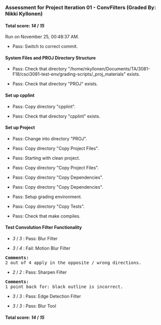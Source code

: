 ### Assessment for Project Iteration 01 - ConvFilters (Graded By: Nikki Kyllonen)

#### Total score: _14_ / _15_

Run on November 25, 00:48:37 AM.

+ Pass: Switch to correct commit.




#### System Files and PROJ Directory Structure

+ Pass: Check that directory "/home/nkyllonen/Documents/TA/3081-F18/csci3081-test-env/grading-scripts/_proj_materials" exists.

+ Pass: Check that directory "PROJ" exists.


#### Set up cpplint

+ Pass: Copy directory "cpplint".



+ Pass: Check that directory "cpplint" exists.


#### Set up Project

+ Pass: Change into directory "PROJ".

+ Pass: Copy directory "Copy Project Files".



+ Pass: Starting with clean project.



+ Pass: Copy directory "Copy Project Files".



+ Pass: Copy directory "Copy Dependencies".



+ Pass: Copy directory "Copy Dependencies".



+ Pass: Setup grading environment.



+ Pass: Copy directory "Copy Tests".



+ Pass: Check that make compiles.




#### Test Convolution Filter Functionality

+  _3_ / _3_ : Pass: Blur Filter



+  _3_ / _4_ : Fail: Motion Blur Filter
<pre>
<b>Comments: 
</b>2 out of 4 apply in the opposite / wrong directions.</b></pre>



+  _2_ / _2_ : Pass: Sharpen Filter
<pre>
<b>Comments: 
</b>1 point back for: black outline is incorrect.</b></pre>



+  _3_ / _3_ : Pass: Edge Detection Filter



+  _3_ / _3_ : Pass: Blur Tool



#### Total score: _14_ / _15_

